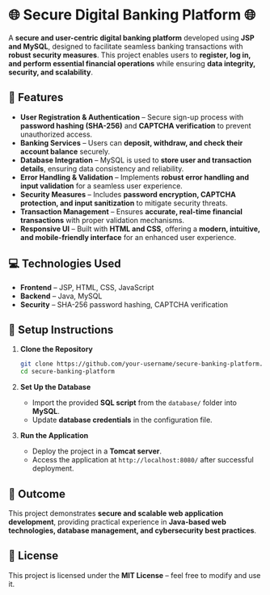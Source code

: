 # 🌐 Secure Digital Banking Platform 🌐

A **secure and user-centric digital banking platform** developed using **JSP and MySQL**, designed to facilitate seamless banking transactions with **robust security measures**. This project enables users to **register, log in, and perform essential financial operations** while ensuring **data integrity, security, and scalability**.

## 🔑 Features

- **User Registration & Authentication** – Secure sign-up process with **password hashing (SHA-256)** and **CAPTCHA verification** to prevent unauthorized access.
- **Banking Services** – Users can **deposit, withdraw, and check their account balance** securely.
- **Database Integration** – MySQL is used to **store user and transaction details**, ensuring data consistency and reliability.
- **Error Handling & Validation** – Implements **robust error handling and input validation** for a seamless user experience.
- **Security Measures** – Includes **password encryption, CAPTCHA protection, and input sanitization** to mitigate security threats.
- **Transaction Management** – Ensures **accurate, real-time financial transactions** with proper validation mechanisms.
- **Responsive UI** – Built with **HTML and CSS**, offering a **modern, intuitive, and mobile-friendly interface** for an enhanced user experience.

## 💻 Technologies Used

- **Frontend** – JSP, HTML, CSS, JavaScript  
- **Backend** – Java, MySQL  
- **Security** – SHA-256 password hashing, CAPTCHA verification  

## 🚀 Setup Instructions

1. **Clone the Repository**  
   ```sh
   git clone https://github.com/your-username/secure-banking-platform.git
   cd secure-banking-platform
   ```  
   
2. **Set Up the Database**  
   - Import the provided **SQL script** from the `database/` folder into **MySQL**.  
   - Update **database credentials** in the configuration file.  

3. **Run the Application**  
   - Deploy the project in a **Tomcat server**.  
   - Access the application at `http://localhost:8080/` after successful deployment.  

## 🚀 Outcome

This project demonstrates **secure and scalable web application development**, providing practical experience in **Java-based web technologies, database management, and cybersecurity best practices**.

## 📜 License

This project is licensed under the **MIT License** – feel free to modify and use it.
